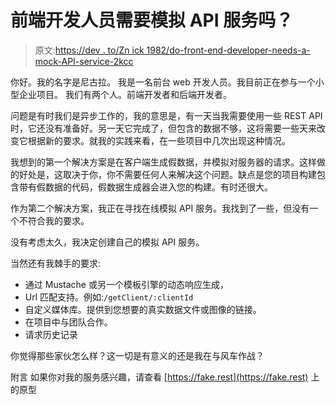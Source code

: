 # 前端开发人员需要模拟 API 服务吗？

> 原文:[https://dev . to/Zn ick 1982/do-front-end-developer-needs-a-mock-API-service-2kcc](https://dev.to/znick1982/do-front-end-developer-needs-a-mock-api-service-2kcc)

你好。我的名字是尼古拉。
我是一名前台 web 开发人员。我目前正在参与一个小型企业项目。
我们有两个人。前端开发者和后端开发者。

问题是有时我们是异步工作的，我的意思是，有一天当我需要使用一些 REST API 时，它还没有准备好。另一天它完成了，但包含的数据不够，这将需要一些天来改变它根据新的要求。就我的实践来看，在一些项目中几次出现这种情况。

我想到的第一个解决方案是在客户端生成假数据，并模拟对服务器的请求。这样做的好处是，这取决于你，你不需要任何人来解决这个问题。缺点是您的项目构建包含带有假数据的代码，假数据生成器会进入您的构建。有时还很大。

作为第二个解决方案，我正在寻找在线模拟 API 服务。我找到了一些，但没有一个不符合我的要求。

没有考虑太久，我决定创建自己的模拟 API 服务。

当然还有我棘手的要求:

*   通过 Mustache 或另一个模板引擎的动态响应生成，
*   Url 匹配支持。例如:`/getClient/:clientId`
*   自定义媒体库。提供到您想要的真实数据文件或图像的链接。
*   在项目中与团队合作。
*   请求历史记录

你觉得那些家伙怎么样？这一切是有意义的还是我在与风车作战？

附言
如果你对我的服务感兴趣，请查看 [https://fake.rest](https://fake.rest) 上的原型